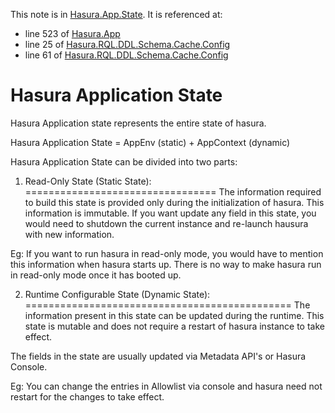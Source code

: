 This note is in [Hasura.App.State](https://github.com/hasura/graphql-engine/blob/master/server/src-lib/Hasura/App/State.hs#L64).
It is referenced at:
  - line 523 of [Hasura.App](https://github.com/hasura/graphql-engine/blob/master/server/src-lib/Hasura/App.hs#L523)
  - line 25 of [Hasura.RQL.DDL.Schema.Cache.Config](https://github.com/hasura/graphql-engine/blob/master/server/src-lib/Hasura/RQL/DDL/Schema/Cache/Config.hs#L25)
  - line 61 of [Hasura.RQL.DDL.Schema.Cache.Config](https://github.com/hasura/graphql-engine/blob/master/server/src-lib/Hasura/RQL/DDL/Schema/Cache/Config.hs#L61)

# Hasura Application State

Hasura Application state represents the entire state of hasura.

Hasura Application State = AppEnv (static) + AppContext (dynamic)

Hasura Application State can be divided into two parts:

  1. Read-Only State (Static State):
  =================================
  The information required to build this state is provided only during the
  initialization of hasura. This information is immutable. If you want update any
  field in this state, you would need to shutdown the current instance and
  re-launch hausura with new information.

  Eg: If you want to run hasura in read-only mode, you would have to mention
      this information when hasura starts up. There is no way to make hasura
      run in read-only mode once it has booted up.

  2. Runtime Configurable State (Dynamic State):
  ==============================================
  The information present in this state can be updated during the runtime. This state
  is mutable and does not require a restart of hasura instance to take effect.

  The fields in the state are usually updated via Metadata API's or Hasura Console.

  Eg: You can change the entries in Allowlist via console and hasura need not restart
      for the changes to take effect.


